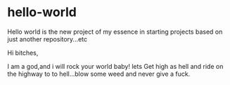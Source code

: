 # hello-world
Hello world is the new project of my essence in starting projects based on just another repository...etc

Hi bitches,

I am a god,and i will rock your world baby! lets Get high as hell and ride on the highway to to hell...blow some weed
and never give a fuck.

